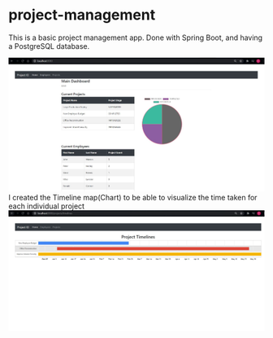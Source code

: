 # project-management
This is a basic project management app.
Done with Spring Boot, and having a PostgreSQL database.

<img src = "pmaDashboard.JPG">
</br>
I created the Timeline map(Chart) to be able to visualize the time taken for each individual project <img src = "pmaTimelines.JPG">
